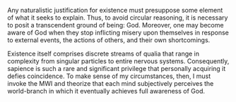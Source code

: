 Any naturalistic justification for existence must presuppose some element of what it seeks to explain. Thus, to avoid circular reasoning, it is necessary to posit a transcendent ground of being: God. Moreover, one may become aware of God when they stop inflicting misery upon themselves in response to external events, the actions of others, and their own shortcomings.

Existence itself comprises discrete streams of qualia that range in complexity from singular particles to entire nervous systems. Consequently, sapience is such a rare and significant privilege that personally acquiring it defies coincidence. To make sense of my circumstances, then, I must invoke the MWI and theorize that each mind subjectively perceives the world-branch in which it eventually achieves full awareness of God.